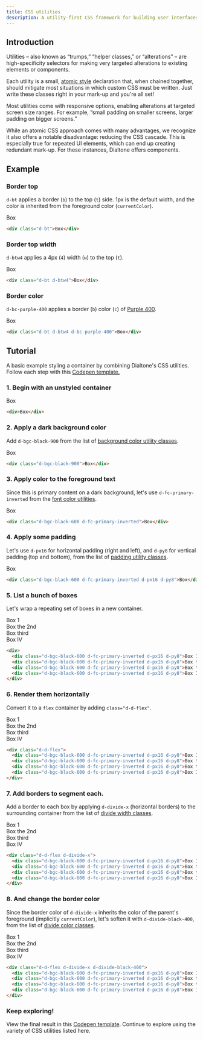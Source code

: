 ```yaml
---
title: CSS utilities
description: A utility-first CSS framework for building user interfaces.
---
```


## Introduction

Utilities – also known as “trumps,” “helper classes,” or “alterations” – are high-specificity selectors for making very targeted alterations to existing elements or components.

Each utility is a small, <a class="d-link" href="https://css-tricks.com/lets-define-exactly-atomic-css/" target="_blank">atomic style</a> declaration that, when chained together, should mitigate most situations in which custom CSS must be written. Just write these classes right in your mark-up and you're all set!

Most utilities come with responsive options, enabling alterations at targeted screen size ranges. For example, “small padding on smaller screens, larger padding on bigger screens.”

While an atomic CSS approach comes with many advantages, we recognize it also offers a notable disadvantage: reducing the CSS cascade. This is especially true for repeated UI elements, which can end up creating redundant mark-up. For these instances, Dialtone offers components.

## Example

### Border top

`d-bt` applies a border (`b`) to the top (`t`) side. 1px is the default width, and the color is inherited from the foreground color (`currentColor`).

<code-well-header>
  <div class="d-bt">Box</div>
</code-well-header>

```html
<div class="d-bt">Box</div>
```

### Border top width

`d-btw4` applies a 4px (`4`) width (`w`) to the top (`t`).

<code-well-header>
  <div class="d-bt d-btw4">Box</div>
</code-well-header>

```html
<div class="d-bt d-btw4">Box</div>
```

### Border color

`d-bc-purple-400` applies a border (`b`) color (`c`) of [Purple 400](/design/colors/#purple).

<code-well-header>
  <div class="d-bt d-btw4 d-bc-purple-400">Box</div>
</code-well-header>

```html
<div class="d-bt d-btw4 d-bc-purple-400">Box</div>
```

## Tutorial

A basic example styling a container by combining Dialtone's CSS utilities. Follow each step with this [Codepen template.](https://codepen.io/pen?template=dyKvvZB)

### 1. Begin with an unstyled container

<code-well-header>
  <div>Box</div>
</code-well-header>

```html
<div>Box</div>
```

### 2. Apply a dark background color

Add `d-bgc-black-900` from the list of [background color utility classes](/utilities/backgrounds/color/).

<code-well-header>
  <div class="d-bgc-black-900">Box</div>
</code-well-header>

```html
<div class="d-bgc-black-900">Box</div>
```

### 3. Apply color to the foreground text

Since this is primary content on a dark background, let's use `d-fc-primary-inverted` from the [font color utilities](/utilities/typography/color/).

<code-well-header>
  <div class="d-bgc-black-600 d-fc-primary-inverted">Box</div>
</code-well-header>

```html
<div class="d-bgc-black-600 d-fc-primary-inverted">Box</div>
```

### 4. Apply some padding

Let's use `d-px16` for horizontal padding (right and left), and `d-py8` for vertical padding (top and bottom), from the list of [padding utility classes](/utilities/spacing/padding/).

<code-well-header>
  <div class="d-bgc-black-600 d-fc-primary-inverted d-px16 d-py8">Box</div>
</code-well-header>

```html
<div class="d-bgc-black-600 d-fc-primary-inverted d-px16 d-py8">Box</div>
```

### 5. List a bunch of boxes

Let's wrap a repeating set of boxes in a new container.

<code-well-header>
  <div>
    <div class="d-bgc-black-600 d-fc-primary-inverted d-px16 d-py8">Box 1</div>
    <div class="d-bgc-black-600 d-fc-primary-inverted d-px16 d-py8">Box the 2nd</div>
    <div class="d-bgc-black-600 d-fc-primary-inverted d-px16 d-py8">Box third</div>
    <div class="d-bgc-black-600 d-fc-primary-inverted d-px16 d-py8">Box IV</div>
  </div>
</code-well-header>

```html
<div>
  <div class="d-bgc-black-600 d-fc-primary-inverted d-px16 d-py8">Box 1</div>
  <div class="d-bgc-black-600 d-fc-primary-inverted d-px16 d-py8">Box the 2nd</div>
  <div class="d-bgc-black-600 d-fc-primary-inverted d-px16 d-py8">Box third</div>
  <div class="d-bgc-black-600 d-fc-primary-inverted d-px16 d-py8">Box IV</div>
</div>
```

### 6. Render them horizontally

Convert it to a `flex` container by adding `class="d-d-flex"`.

<code-well-header>
  <div class="d-d-flex">
    <div class="d-bgc-black-600 d-fc-primary-inverted d-px16 d-py8">Box 1</div>
    <div class="d-bgc-black-600 d-fc-primary-inverted d-px16 d-py8">Box the 2nd</div>
    <div class="d-bgc-black-600 d-fc-primary-inverted d-px16 d-py8">Box third</div>
    <div class="d-bgc-black-600 d-fc-primary-inverted d-px16 d-py8">Box IV</div>
  </div>
</code-well-header>

```html
<div class="d-d-flex">
  <div class="d-bgc-black-600 d-fc-primary-inverted d-px16 d-py8">Box 1</div>
  <div class="d-bgc-black-600 d-fc-primary-inverted d-px16 d-py8">Box the 2nd</div>
  <div class="d-bgc-black-600 d-fc-primary-inverted d-px16 d-py8">Box third</div>
  <div class="d-bgc-black-600 d-fc-primary-inverted d-px16 d-py8">Box IV</div>
</div>
```

### 7. Add borders to segment each.

Add a border to each box by applying `d-divide-x` (horizontal borders) to the surrounding container from the list of [divide width classes](/utilities/borders/divide-width.html).

<code-well-header>
  <div class="d-d-flex d-divide-x">
    <div class="d-bgc-black-600 d-fc-primary-inverted d-px16 d-py8">Box 1</div>
    <div class="d-bgc-black-600 d-fc-primary-inverted d-px16 d-py8">Box the 2nd</div>
    <div class="d-bgc-black-600 d-fc-primary-inverted d-px16 d-py8">Box third</div>
    <div class="d-bgc-black-600 d-fc-primary-inverted d-px16 d-py8">Box IV</div>
  </div>
</code-well-header>

```html
<div class="d-d-flex d-divide-x">
  <div class="d-bgc-black-600 d-fc-primary-inverted d-px16 d-py8">Box 1</div>
  <div class="d-bgc-black-600 d-fc-primary-inverted d-px16 d-py8">Box the 2nd</div>
  <div class="d-bgc-black-600 d-fc-primary-inverted d-px16 d-py8">Box third</div>
  <div class="d-bgc-black-600 d-fc-primary-inverted d-px16 d-py8">Box IV</div>
</div>
```

### 8. And change the border color

Since the border color of `d-divide-x` inherits the color of the parent's foreground (implicitly `currentColor`), let's soften it with `d-divide-black-400`, from the list of [divide color classes](/utilities/borders/divide-color.html).

<code-well-header>
  <div class="d-d-flex d-divide-x d-divide-black-400">
    <div class="d-bgc-black-600 d-fc-primary-inverted d-px16 d-py8">Box 1</div>
    <div class="d-bgc-black-600 d-fc-primary-inverted d-px16 d-py8">Box the 2nd</div>
    <div class="d-bgc-black-600 d-fc-primary-inverted d-px16 d-py8">Box third</div>
    <div class="d-bgc-black-600 d-fc-primary-inverted d-px16 d-py8">Box IV</div>
  </div>
</code-well-header>

```html
<div class="d-d-flex d-divide-x d-divide-black-400">
  <div class="d-bgc-black-600 d-fc-primary-inverted d-px16 d-py8">Box 1</div>
  <div class="d-bgc-black-600 d-fc-primary-inverted d-px16 d-py8">Box the 2nd</div>
  <div class="d-bgc-black-600 d-fc-primary-inverted d-px16 d-py8">Box third</div>
  <div class="d-bgc-black-600 d-fc-primary-inverted d-px16 d-py8">Box IV</div>
</div>
```

### Keep exploring!

View the final result in this [Codepen template](https://codepen.io/pen?template=XWYMMRY). Continue to explore using the variety of CSS utilities listed here.
